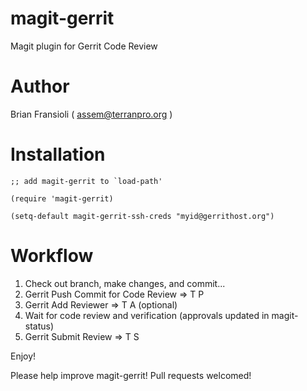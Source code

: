 magit-gerrit
============

Magit plugin for Gerrit Code Review

Author
============

Brian Fransioli  ( assem@terranpro.org )


Installation
============

```
;; add magit-gerrit to `load-path'

(require 'magit-gerrit)

(setq-default magit-gerrit-ssh-creds "myid@gerrithost.org")
```

Workflow
============

1. Check out branch, make changes, and commit...
2. Gerrit Push Commit for Code Review => T P
3. Gerrit Add Reviewer => T A (optional)
4. Wait for code review and verification (approvals updated in magit-status)
5. Gerrit Submit Review => T S

Enjoy!

Please help improve magit-gerrit!  Pull requests welcomed!
